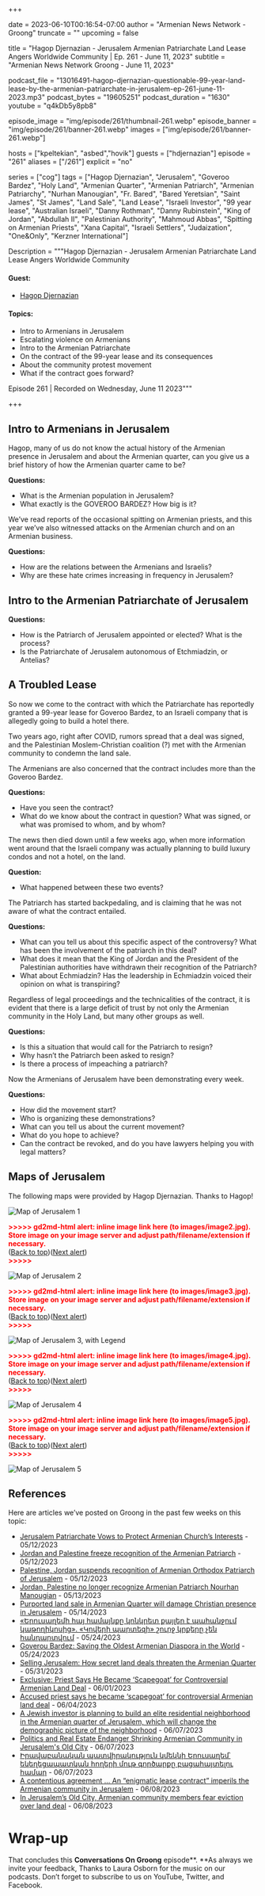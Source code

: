 +++

date = 2023-06-10T00:16:54-07:00
author = "Armenian News Network - Groong"
truncate = ""
upcoming = false

title = "Hagop Djernazian - Jerusalem Armenian Patriarchate Land Lease Angers Worldwide Community | Ep. 261 - June 11, 2023"
subtitle = "Armenian News Network Groong - June 11, 2023"


podcast_file = "13016491-hagop-djernazian-questionable-99-year-land-lease-by-the-armenian-patriarchate-in-jerusalem-ep-261-june-11-2023.mp3"
podcast_bytes = "19605251"
podcast_duration = "1630"
youtube = "q4kDb5y8pb8"

episode_image = "img/episode/261/thumbnail-261.webp"
episode_banner = "img/episode/261/banner-261.webp"
images = ["img/episode/261/banner-261.webp"]

hosts = ["kpeltekian", "asbed","hovik"]
guests = ["hdjernazian"]
episode = "261"
aliases = ["/261"]
explicit = "no"

series = ["cog"]
tags = ["Hagop Djernazian", "Jerusalem", "Goveroo Bardez", "Holy Land", "Armenian Quarter", "Armenian Patriarch", "Armenian Patriarchy", "Nurhan Manougian", "Fr. Bared", "Bared Yeretsian", "Saint James", "St James", "Land Sale", "Land Lease", "Israeli Investor", "99 year lease", "Australian Israeli", "Danny Rothman", "Danny Rubinstein", "King of Jordan", "Abdullah II", "Palestinian Authority", "Mahmoud Abbas", "Spitting on Armenian Priests", "Xana Capital", "Israeli Settlers", "Judaization", "One&Only", "Kerzner International"]



Description = """Hagop Djernazian - Jerusalem Armenian Patriarchate Land Lease Angers Worldwide Community

#### Guest: 
* [Hagop Djernazian](/guest/hdjernazian)

#### Topics:
* Intro to Armenians in Jerusalem
* Escalating violence on Armenians
* Intro to the Armenian Patriarchate
* On the contract of the 99-year lease and its consequences
* About the community protest movement
* What if the contract goes forward?

Episode 261 | Recorded on Wednesday, June 11 2023"""

+++

## Intro to Armenians in Jerusalem

Hagop, many of us do not know the actual history of the Armenian presence in Jerusalem and about the Armenian quarter, can you give us a brief history of how the Armenian quarter came to be?

**Questions:**
* What is the Armenian population in Jerusalem?
* What exactly is the GOVEROO BARDEZ? How big is it?

We’ve read reports of the occasional spitting on Armenian priests, and this year we’ve also witnessed attacks on the Armenian church and on an Armenian business.

**Questions:**
* How are the relations between the Armenians and Israelis?
* Why are these hate crimes increasing in frequency in Jerusalem?


## Intro to the Armenian Patriarchate of Jerusalem

**Questions:**
* How is the Patriarch of Jerusalem appointed or elected? What is the process?
* Is the Patriarchate of Jerusalem autonomous of Etchmiadzin, or Antelias?


## A Troubled Lease

So now we come to the contract with which the Patriarchate has reportedly granted a 99-year lease for Goveroo Bardez, to an Israeli company that is allegedly going to build a hotel there. 

Two years ago, right after COVID, rumors spread that a deal was signed, and the Palestinian Moslem-Christian coalition (?) met with the Armenian community to condemn the land sale.

The Armenians are also concerned that the contract includes more than the Goveroo Bardez. 

**Questions:**
* Have you seen the contract? 
* What do we know about the contract in question? What was signed, or what was promised to whom, and by whom?

The news then died down until a few weeks ago, when more information went around that the Israeli company was actually planning to build luxury condos and not a hotel, on the land.

**Question:**
* What happened between these two events?

The Patriarch has started backpedaling, and is claiming that he was not aware of what the contract entailed.

**Questions:**
* What can you tell us about this specific aspect of the controversy? What has been the involvement of the patriarch in this deal?
* What does it mean that the King of Jordan and the President of the Palestinian authorities have withdrawn their recognition of the Patriarch?
* What about Echmiadzin? Has the leadership in Echmiadzin voiced their opinion on what is transpiring?

Regardless of legal proceedings and the technicalities of the contract, it is evident that there is a large deficit of trust by not only the Armenian community in the Holy Land, but many other groups as well.

**Questions:**
* Is this a situation that would call for the Patriarch to resign?
* Why hasn’t the Patriarch been asked to resign?
* Is there a process of impeaching a patriarch?

Now the Armenians of Jerusalem have been demonstrating every week.

**Questions:**
* How did the movement start?
* Who is organizing  these demonstrations?
* What can you tell us about the current movement?
* What do you hope to achieve?
* Can the contract be revoked, and do you have lawyers helping you with legal matters?


## Maps of Jerusalem

The following maps were provided by Hagop Djernazian. Thanks to Hagop!

![Map of Jerusalem 1](/img/episode/261/Map-of-Jerusalem-1.jpg "Map of Jerusalem 1")




<p id="gdcalert2" ><span style="color: red; font-weight: bold">>>>>>  gd2md-html alert: inline image link here (to images/image2.jpg). Store image on your image server and adjust path/filename/extension if necessary. </span><br>(<a href="#">Back to top</a>)(<a href="#gdcalert3">Next alert</a>)<br><span style="color: red; font-weight: bold">>>>>> </span></p>


![Map of Jerusalem 2](/img/episode/261/Map-of-Jerusalem-2.jpg "Map of Jerusalem 2")




<p id="gdcalert3" ><span style="color: red; font-weight: bold">>>>>>  gd2md-html alert: inline image link here (to images/image3.jpg). Store image on your image server and adjust path/filename/extension if necessary. </span><br>(<a href="#">Back to top</a>)(<a href="#gdcalert4">Next alert</a>)<br><span style="color: red; font-weight: bold">>>>>> </span></p>


![Map of Jerusalem 3, with Legend](/img/episode/261/Map-with-Legend-of-Jerusalem-3.jpg "Map of Jerusalem 3 with Legend")




<p id="gdcalert4" ><span style="color: red; font-weight: bold">>>>>>  gd2md-html alert: inline image link here (to images/image4.jpg). Store image on your image server and adjust path/filename/extension if necessary. </span><br>(<a href="#">Back to top</a>)(<a href="#gdcalert5">Next alert</a>)<br><span style="color: red; font-weight: bold">>>>>> </span></p>


![Map of Jerusalem 4](/img/episode/261/Map-of-Jerusalem-4.jpg "Map of Jerusalem 4")


<p id="gdcalert5" ><span style="color: red; font-weight: bold">>>>>>  gd2md-html alert: inline image link here (to images/image5.jpg). Store image on your image server and adjust path/filename/extension if necessary. </span><br>(<a href="#">Back to top</a>)(<a href="#gdcalert6">Next alert</a>)<br><span style="color: red; font-weight: bold">>>>>> </span></p>


![Map of Jerusalem 5](/img/episode/261/Map-of-Jerusalem-5.jpg "Map of Jerusalem 5")



## References

Here are articles we’ve posted on Groong in the past few weeks on this topic:



* [Jerusalem Patriarchate Vows to Protect Armenian Church’s Interests](https://asbarez.com/jerusalem-patriarchate-vows-to-protect-armenian-churchs-interests/) - 05/12/2023
* [Jordan and Palestine freeze recognition of the Armenian Patriarch](https://globeecho.com/news/middle-east/jordan-and-palestine-freeze-recognition-of-the-armenian-patriarch/) - 05/12/2023
* [Palestine, Jordan suspends recognition of Armenian Orthodox Patriarch of Jerusalem](https://english.wafa.ps/Pages/Details/135758) - 05/12/2023
* [Jordan, Palestine no longer recognize Armenian Patriarch Nourhan Manougian](https://www.jordannews.jo/Section-109/News/Jordan-Palestine-no-longer-recognize-Armenian-Patriarch-Nourhan-Manougian-28607) - 05/13/2023
* [Purported land sale in Armenian Quarter will damage Christian presence in Jerusalem](https://www.jpost.com/middle-east/article-742872) - 05/14/2023
* [«Երուսաղեմի հայ համայնքը կոնկրետ քայլեր է պահանջում կաթողիկոսից». «Կովերի պարտեզի» շուրջ կրքերը չեն հանդարտվում](https://www.1in.am/3274329.html) - 05/24/2023
* [Goverou Bardez: Saving the Oldest Armenian Diaspora in the World](https://armenianweekly.com/2023/05/24/goverou-bardez-saving-the-oldest-armenian-diaspora-in-the-world/?fbclid=IwAR2guMYJdzUMZlqSOGs4mpv3XPzlb7ElDQK3pflCBXd6vEgOn8nUfTOXf4c) - 05/24/2023
* [Selling Jerusalem: How secret land deals threaten the Armenian Quarter](https://www.newarab.com/analysis/how-secret-land-sales-threaten-jerusalems-armenian-quarter) - 05/31/2023
* [Exclusive: Priest Says He Became ‘Scapegoat’ for Controversial Armenian Land Deal](https://themedialine.org/top-stories/exclusive-priest-says-he-became-scapegoat-for-controversial-armenian-land-deal/) - 06/01/2023
* [Accused priest says he became ‘scapegoat’ for controversial Armenian land deal](https://www.jpost.com/christianworld/article-745205) - 06/04/2023
* [A Jewish investor is planning to build an elite residential neighborhood in the Armenian quarter of Jerusalem, which will change the demographic picture of the neighborhood](https://www.shantnews.am/news/view/1313032.html) - 06/07/2023
* [Politics and Real Estate Endanger Shrinking Armenian Community in Jerusalem's Old City](https://www.haaretz.com/israel-news/2023-06-07/ty-article/politics-and-real-estate-endanger-shrinking-armenian-community-in-jerusalems-old-city/00000188-94bd-df21-a1b8-b7bd2ad20000) - 06/07/2023
* [Իրավաբանական պատվիրակություն կմեկնի Երուսաղեմ՝ եկեղեցապատկան հողերի մութ գործարքը բացահայտելու համար](https://www.youtube.com/watch?v=tBizgjKVYwk) - 06/07/2023
* [A contentious agreement … An “enigmatic lease contract” imperils the Armenian community in Jerusalem](https://www.weeklyblitz.net/opinion/a-contentious-agreement-an-enigmatic-lease-contract-imperils-the-armenian-community-in-jerusalem/) - 06/08/2023
* [In Jerusalem’s Old City, Armenian community members fear eviction over land deal](https://www.timesofisrael.com/in-jerusalems-old-city-armenian-community-members-fear-eviction-over-land-deal/) - 06/08/2023

# Wrap-up

That concludes this **Conversations On Groong** episode**. **As always we invite your feedback, Thanks to Laura Osborn for the music on our podcasts. Don’t forget to subscribe to us on YouTube, Twitter, and Facebook.

